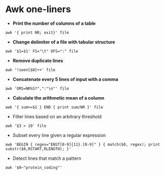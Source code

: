 # Awk one-liners

- __Print the number of columns of a table__
```
awk '{ print NR; exit}' file
```

- __Change delimiter of a file with tabular structure__
```
awk '$1=$1' FS="\t" OFS=":" file
```

- __Remove duplicate lines__
```
awk '!seen[$0]++' file
```

- __Concatenate every 5 lines of input with a comma__
```
awk 'ORS=NR%5?",":"\n"' file
```

- __Calculate the arithmetic mean of a column__
```
awk '{ sum+=$1 } END { print sum/NR }' file
```

- Filter lines based on an arbitrary threshold
```
awk '$3 > 10' file
```

- Subset every line given a regular expression
```
awk 'BEGIN { regex="ENST[0-9]{11}.[0-9]" } { match($0, regex); print substr($0,RSTART,RLENGTH); }'
```

- Detect lines that match a pattern
```
awk '$0~"protein_coding"'
```
